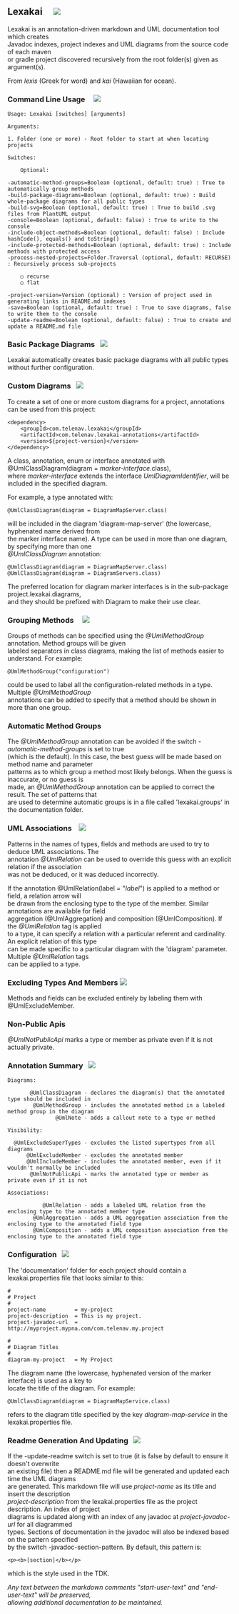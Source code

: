 ## Lexakai &nbsp; &nbsp; ![](../documentation/images/lexakai-64.png)

Lexakai is an annotation-driven markdown and UML documentation tool which creates  
Javadoc indexes, project indexes and UML diagrams from the source code of each maven  
or gradle project discovered recursively from the root folder(s) given as argument(s).

From *lexis* (Greek for word) and *kai* (Hawaiian for ocean).

### Command Line Usage &nbsp; &nbsp; ![](../documentation/images/command-line-40.png)

```
Usage: Lexakai [switches] [arguments]

Arguments:

1. Folder (one or more) - Root folder to start at when locating projects

Switches:

    Optional:

-automatic-method-groups=Boolean (optional, default: true) : True to automatically group methods
-build-package-diagrams=Boolean (optional, default: true) : Build whole-package diagrams for all public types
-build-svg=Boolean (optional, default: true) : True to build .svg files from PlantUML output
-console=Boolean (optional, default: false) : True to write to the console
-include-object-methods=Boolean (optional, default: false) : Include hashCode(), equals() and toString()
-include-protected-methods=Boolean (optional, default: true) : Include methods with protected access
-process-nested-projects=Folder.Traversal (optional, default: RECURSE) : Recursively process sub-projects

    ○ recurse
    ○ flat

-project-version=Version (optional) : Version of project used in generating links in README.md indexes
-save=Boolean (optional, default: true) : True to save diagrams, false to write them to the console
-update-readme=Boolean (optional, default: false) : True to create and update a README.md file
```

### Basic Package Diagrams &nbsp; ![](../documentation/images/box-40.png)

Lexakai automatically creates basic package diagrams with all public types without further configuration.

### Custom Diagrams &nbsp; ![](../documentation/images/diagram-48.png)

To create a set of one or more custom diagrams for a project, annotations can be used from this project:

    <dependency>
        <groupId>com.telenav.lexakai</groupId>
        <artifactId>com.telenav.lexakai-annotations</artifactId>
        <version>${project-version}</version>
    </dependency>

A class, annotation, enum or interface annotated with @UmlClassDiagram(diagram = *marker-interface*.class),  
where *marker-interface* extends the interface *UmlDiagramIdentifier*, will be included in the specified diagram.

For example, a type annotated with:

    @UmlClassDiagram(diagram = DiagramMapServer.class)

will be included in the diagram 'diagram-map-server' (the lowercase, hyphenated name derived from  
the marker interface name). A type can be used in more than one diagram, by specifying more than one  
*@UmlClassDiagram* annotation:

    @UmlClassDiagram(diagram = DiagramMapServer.class)
    @UmlClassDiagram(diagram = DiagramServers.class)

The preferred location for diagram marker interfaces is in the sub-package project.lexakai.diagrams,  
and they should be prefixed with Diagram to make their use clear.

### Grouping Methods &nbsp; &nbsp; ![](../documentation/images/folder-32.png)

Groups of methods can be specified using the *@UmlMethodGroup* annotation. Method groups will be given  
labeled separators in class diagrams, making the list of methods easier to understand. For example:

    @UmlMethodGroup("configuration")

could be used to label all the configuration-related methods in a type. Multiple *@UmlMethodGroup*  
annotations can be added to specify that a method should be shown in more than one group.

### Automatic Method Groups

The *@UmlMethodGroup* annotation can be avoided if the switch *-automatic-method-groups* is set to true  
(which is the default). In this case, the best guess will be made based on method name and parameter  
patterns as to which group a method most likely belongs. When the guess is inaccurate, or no guess is  
made, an *@UmlMethodGroup* annotation can be applied to correct the result. The set of patterns that  
are used to determine automatic groups is in a file called 'lexakai.groups' in the documentation folder.

### UML Associations &nbsp;&nbsp; ![](../documentation/images/right-arrow-32.png)

Patterns in the names of types, fields and methods are used to try to deduce UML associations. The  
annotation *@UmlRelation* can be used to override this guess with an explicit relation if the association  
was not be deduced, or it was deduced incorrectly.

If the annotation @UmlRelation(label = "*label*") is applied to a method or field, a relation arrow will  
be drawn from the enclosing type to the type of the member. Similar annotations are available for field  
aggregation (@UmlAggregation) and composition (@UmlComposition). If the *@UmlRelation* tag is applied  
to a type, it can specify a relation with a particular referent and cardinality. An explicit relation of this type  
can be made specific to a particular diagram with the 'diagram' parameter. Multiple *@UmlRelation* tags  
can be applied to a type.

### Excluding Types And Members ![](../documentation/images/no-32.png)

Methods and fields can be excluded entirely by labeling them with @UmlExcludeMember.

### Non-Public Apis &nbsp;

*@UmlNotPublicApi* marks a type or member as private even if it is not actually private.

### Annotation Summary &nbsp; ![](../documentation/images/annotation-32.png)

    Diagrams:

           @UmlClassDiagram - declares the diagram(s) that the annotated type should be included in
            @UmlMethodGroup - includes the annotated method in a labeled method group in the diagram
                   @UmlNote - adds a callout note to a type or method

    Visibility:

      @UmlExcludeSuperTypes - excludes the listed supertypes from all diagrams
          @UmlExcludeMember - excludes the annotated member
          @UmlIncludeMember - includes the annotated member, even if it wouldn't normally be included
           @UmlNotPublicApi - marks the annotated type or member as private even if it is not

    Associations:

               @UmlRelation - adds a labeled UML relation from the enclosing type to the annotated member type
            @UmlAggregation - adds a UML aggregation association from the enclosing type to the annotated field type
            @UmlComposition - adds a UML composition association from the enclosing type to the annotated field type

### Configuration &nbsp; ![](../documentation/images/gears-40.png)

The 'documentation' folder for each project should contain a lexakai.properties file that looks similar to this:

    #
    # Project
    #
    project-name         = my-project
    project-description  = This is my project.
    project-javadoc-url  = http://myproject.mypna.com/com.telenav.my.project

    #
    # Diagram Titles
    #
    diagram-my-project   = My Project

The diagram name (the lowercase, hyphenated version of the marker interface) is used as a key to  
locate the title of the diagram. For example:

    @UmlClassDiagram(diagram = DiagramMapService.class)

refers to the diagram title specified by the key *diagram-map-service* in the lexakai.properties file.

### Readme Generation And Updating &nbsp; ![](../documentation/images/pencil-32.png)

If the -update-readme switch is set to true (it is false by default to ensure it doesn't overwrite  
an existing file) then a README.md file will be generated and updated each time the UML diagrams  
are generated. This markdown file will use *project-name* as its title and insert the description  
*project-description* from the lexakai.properties file as the project description. An index of project  
diagrams is updated along with an index of any javadoc at *project-javadoc-url* for all diagrammed  
types. Sections of documentation in the javadoc will also be indexed based on the pattern specified  
by the switch -javadoc-section-pattern. By default, this pattern is:

```
<p><b>[section]</b></p>
```

which is the style used in the TDK.

*Any text between the markdown comments "start-user-text" and "end-user-text" will be preserved,  
allowing additional documentation to be maintained.*

